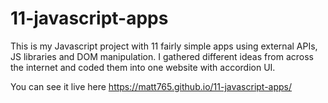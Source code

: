 # 11-javascript-apps

This is my Javascript project with 11 fairly simple apps using external APIs, JS libraries and DOM manipulation. I gathered different ideas from across the internet and coded them into one website with accordion UI. 

You can see it live here https://matt765.github.io/11-javascript-apps/
